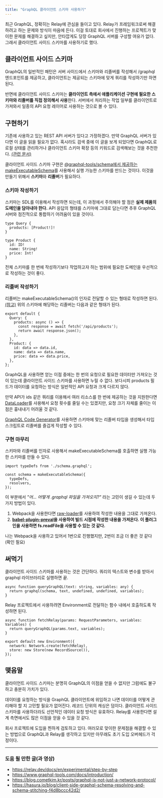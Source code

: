 ```yaml
---
title: "GraphQL 클라이언트 스키마 사용하기"
---
```


최근 GraphQL, 정확히는 Relay에 관심을 들이고 있다. Relay가 프레임워크로써 해결하려고 하는 문제와 방식이 마음에 든다. 이걸 토대로 회사에서 진행하는 프로젝트가 맞이한 문제를 해결하고 싶지만, 안타깝게도 당장 GraphQL 서버를 구성할 여유가 없다. 그래서 클라이언트 사이드 스키마를 사용하기로 했다.

## 클라이언트 사이드 스키마

GraphQL의 일반적인 패턴은 서버 사이드에서 스키마와 리졸버를 작성해서 /graphql 엔드포인트를 제공하고, 클라이언트는 제공되는 스키마에 맞게 쿼리를 작성하기만 하면 된다.

반면에 클라이언트 사이드 스키마는 **클라이언트 측에서 애플리케이션 구현에 필요한 스키마와 리졸버를 직접 정의해서 사용**한다. 서버에서 처리하는 작업 일부를 클라이언트로 가져와서 일종의 API 요청 레이어로 사용하는 것으로 볼 수 있다.

## 구현하기

기존에 사용하고 있는 REST API 서버가 있다고 가정하겠다. 만약 GraphQL 서버가 있다면 이 글을 읽을 필요가 없다. 혹시라도 검색 중에 이 글을 보게 되었다면 GraphQL로 로컬 상태를 관리하거나 클라이언트 스키마 확장 등의 키워드로 검색해보는 것을 추천한다. [(관련 문서)](https://relay.dev/docs/en/local-state-management)

클라이언트 사이드 스키마 구현은 [@graphql-tools/schema에서 제공하는 makeExecutableSchema](https://www.graphql-tools.com/docs/api/modules/schema#makeexecutableschema)를 사용해서 실행 가능한 스키마를 만드는 것이다. 이것을 만들기 위해서 **스키마**와 **리졸버**가 필요하다.

### 스키마 작성하기

스키마는 SDL를 이용해서 작성하면 되는데, 이 과정에서 주의해야 할 점은 **실제 제품의 도메인을 담아내야 한다.** API 응답의 형태를 스키마에 그대로 담는다면 추후 GraphQL 서버와 점진적으로 통합하기 어려움이 있을 것이다.

```
type Query {
  products: [Product!]!
}

type Product {
  id: ID!
  name: String!
  price: Int!
}
```

전체 스키마를 한 번에 작성하기보다 작업하고자 하는 범위에 필요한 도메인을 우선적으로 작성하는 것이 좋다.

### 리졸버 작성하기

리졸버는 makeExecutableSchema()의 인자로 전달할 수 있는 형태로 작성하면 된다. [(참고)](https://www.graphql-tools.com/docs/resolvers/) 위의 스키마에 해당하는 리졸버는 다음과 같은 형태가 된다.

```
export default {
  Query: {
    products: async () => {
      const response = await fetch('/api/products');
      return await response.json();
    },
  },
  Product: {
    id: data => data.id,
    name: data => data.name,
    price: data => data.price,
  },
};
```

GraphQL을 사용하면 얻는 이점 중에는 한 번의 요청으로 필요한 데이터만 가져오는 것이 있는데 클라이언트 사이드 스키마를 사용하면 누릴 수 없다. 보다시피 products 필드가 데이터를 요청하는 방식은 일반적인 API 요청과 크게 다르지 않다.

만약 API가 ids 같은 쿼리를 이용해서 여러 리소스를 한 번에 제공하는 것을 지원한다면 [DataLoader](https://github.com/graphql/dataloader)를 사용해서 요청 횟수를 줄일 수는 있겠지만, 요청 크기 자체를 줄이는 이점은 흉내내기 어려울 것 같다.

[GraphQL Code Generator](https://graphql-code-generator.com/)를 사용하면 스키마에 맞는 리졸버 타입을 생성해서 타입스크립트로 리졸버를 즐겁게 작성할 수 있다.

### 구현 마무리

스키마와 리졸버를 인자로 사용해서 makeExecutableSchema를 호출하면 실행 가능한 스키마를 만들 수 있다.

```
import typeDefs from './schema.graphql';

const schema = makeExecutableSchema({
  typeDefs,
  resolvers,
});
```

이 부분에서 _"어... 어떻게 .graphql 파일을 가져오지?"_ 라는 고민이 생길 수 있는데 두 가지 방법이 있다.

1. Webpack을 사용한다면 [raw-loader](https://webpack.js.org/loaders/raw-loader/)를 사용하여 작성한 내용을 그대로 가져온다.
2. **[babel-plugin-preval](https://github.com/kentcdodds/babel-plugin-preval)을 사용하여 빌드 시점에 작성한 내용을 가져온다. 이 플러그인을 사용하면 fs.readFile을 사용할 수 있는 것 같다.**

나는 Webpack을 사용하고 있어서 1번으로 진행했지만, 2번이 조금 더 좋은 것 같다 (확인 필요)

## 써먹기

클라이언트 사이드 스키마를 사용하는 것은 간단하다. 쿼리의 텍스트와 변수를 받아서 graphql 라이브러리로 실행하면 끝.

```
async function queryGraphQL(text: string, variables: any) {
  return graphql(schema, text, undefined, undefined, variables);
}
```

Relay 프로젝트에서 사용하려면 Environment로 전달하는 함수 내에서 호출하도록 작성하면 된다.

```
async function fetchRelay(params: RequestParameters, variables: Variables) {
  return queryGraphQL(params.text, variables);
}

export default new Environment({
  network: Network.create(fetchRelay),
  store: new Store(new RecordSource()),
});
```

## 맺음말

클라이언트 사이드 스키마는 분명히 GraphQL의 이점을 얻을 수 없지만 그럼에도 불구하고 충분히 가치가 있다.

데이터를 요청하는 방식을 GraphQL 클라이언트에 위임하고 나면 데이터를 어떻게 관리해야 할 지 고민할 필요가 없어진다. 레코드 단위의 캐싱은 덤이다. 클라이언트 사이드 스키마를 사용하더라도 선언적인 데이터 요청 방식은 유효하다. Relay를 사용한다면 설계 측면에서도 많은 이점을 얻을 수 있을 것 같다.

회사 프로젝트에 도입을 찐하게 검토하고 있다. 여러모로 맞이한 문제점을 해결할 수 있는 방법으로 GraphQL과 Relay를 생각하고 있지만 아무래도 초기 도입 오버헤드가 걱정이다.

---

### **도움 될 만한 글(과 영상)**

- <https://relay.dev/docs/en/experimental/step-by-step>
- <https://www.graphql-tools.com/docs/introduction/>
- <https://blog.cometkim.kr/posts/graphql-is-not-just-a-network-protocol/>
- <https://hasura.io/blog/client-side-graphql-schema-resolving-and-schema-stitching-f4d8bccc42d2/>
